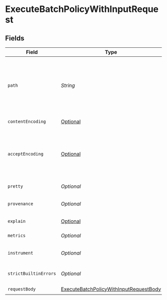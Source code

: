 # ExecuteBatchPolicyWithInputRequest


## Fields

| Field                                                                                                                                                                                                                                                                        | Type                                                                                                                                                                                                                                                                         | Required                                                                                                                                                                                                                                                                     | Description                                                                                                                                                                                                                                                                  | Example                                                                                                                                                                                                                                                                      |
| ---------------------------------------------------------------------------------------------------------------------------------------------------------------------------------------------------------------------------------------------------------------------------- | ---------------------------------------------------------------------------------------------------------------------------------------------------------------------------------------------------------------------------------------------------------------------------- | ---------------------------------------------------------------------------------------------------------------------------------------------------------------------------------------------------------------------------------------------------------------------------- | ---------------------------------------------------------------------------------------------------------------------------------------------------------------------------------------------------------------------------------------------------------------------------- | ---------------------------------------------------------------------------------------------------------------------------------------------------------------------------------------------------------------------------------------------------------------------------- |
| `path`                                                                                                                                                                                                                                                                       | *String*                                                                                                                                                                                                                                                                     | :heavy_check_mark:                                                                                                                                                                                                                                                           | The path separator is used to access values inside object and array documents. If the path indexes into an array, the server will attempt to convert the array index to an integer. If the path element cannot be converted to an integer, the server will respond with 404. | app/rbac                                                                                                                                                                                                                                                                     |
| `contentEncoding`                                                                                                                                                                                                                                                            | [Optional<GzipContentEncoding>](../../models/shared/GzipContentEncoding.md)                                                                                                                                                                                                  | :heavy_minus_sign:                                                                                                                                                                                                                                                           | Indicates that the request body is gzip encoded                                                                                                                                                                                                                              |                                                                                                                                                                                                                                                                              |
| `acceptEncoding`                                                                                                                                                                                                                                                             | [Optional<GzipAcceptEncoding>](../../models/shared/GzipAcceptEncoding.md)                                                                                                                                                                                                    | :heavy_minus_sign:                                                                                                                                                                                                                                                           | Indicates the server should respond with a gzip encoded body. The server will send the compressed response only if its length is above `server.encoding.gzip.min_length` value. See the configuration section                                                                |                                                                                                                                                                                                                                                                              |
| `pretty`                                                                                                                                                                                                                                                                     | *Optional<Boolean>*                                                                                                                                                                                                                                                          | :heavy_minus_sign:                                                                                                                                                                                                                                                           | If parameter is `true`, response will formatted for humans.                                                                                                                                                                                                                  |                                                                                                                                                                                                                                                                              |
| `provenance`                                                                                                                                                                                                                                                                 | *Optional<Boolean>*                                                                                                                                                                                                                                                          | :heavy_minus_sign:                                                                                                                                                                                                                                                           | If parameter is true, response will include build/version info in addition to the result.                                                                                                                                                                                    |                                                                                                                                                                                                                                                                              |
| `explain`                                                                                                                                                                                                                                                                    | [Optional<Explain>](../../models/shared/Explain.md)                                                                                                                                                                                                                          | :heavy_minus_sign:                                                                                                                                                                                                                                                           | Return query explanation in addition to result.                                                                                                                                                                                                                              |                                                                                                                                                                                                                                                                              |
| `metrics`                                                                                                                                                                                                                                                                    | *Optional<Boolean>*                                                                                                                                                                                                                                                          | :heavy_minus_sign:                                                                                                                                                                                                                                                           | Return query performance metrics in addition to result.                                                                                                                                                                                                                      |                                                                                                                                                                                                                                                                              |
| `instrument`                                                                                                                                                                                                                                                                 | *Optional<Boolean>*                                                                                                                                                                                                                                                          | :heavy_minus_sign:                                                                                                                                                                                                                                                           | Instrument query evaluation and return a superset of performance metrics in addition to result.                                                                                                                                                                              |                                                                                                                                                                                                                                                                              |
| `strictBuiltinErrors`                                                                                                                                                                                                                                                        | *Optional<Boolean>*                                                                                                                                                                                                                                                          | :heavy_minus_sign:                                                                                                                                                                                                                                                           | Treat built-in function call errors as fatal and return an error immediately.                                                                                                                                                                                                |                                                                                                                                                                                                                                                                              |
| `requestBody`                                                                                                                                                                                                                                                                | [ExecuteBatchPolicyWithInputRequestBody](../../models/operations/ExecuteBatchPolicyWithInputRequestBody.md)                                                                                                                                                                  | :heavy_check_mark:                                                                                                                                                                                                                                                           | The batch of inputs                                                                                                                                                                                                                                                          |                                                                                                                                                                                                                                                                              |